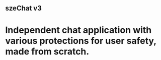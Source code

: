 ## szeChat v3
# Independent chat application with various protections for user safety, made from scratch.
